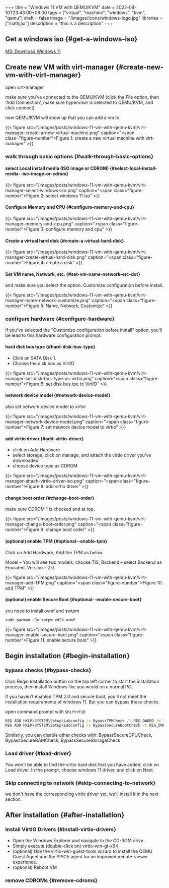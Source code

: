 +++
title = "Windows 11 VM with QEMU/KVM"
date = 2022-04-10T23:43:00+08:00
tags = ["virtual", "machine", "windows", "kvm", "qemu"]
draft = false
image = "/images/icons/windows-logo.jpg"
libraries = ["mathjax"]
description = "this is a description"
+++

## Get a windows iso {#get-a-windows-iso}

[MS: Download Windows 11](https://www.microsoft.com/en-in/software-download/windows11)


## Create new VM with virt-manager {#create-new-vm-with-virt-manager}

open virt-manager

make sure you've connected to the QEMU/KVM (click the File option, then 'Add Connection', make sure hypervisor is selected to QEMU/KVM, and click connect)

now QEMU/KVM will show up that you can add a vm to:

{{< figure src="/images/posts/windows-11-vm-with-qemu-kvm/virt-manager-create-a-new-virtual-machine.png" caption="<span class=\"figure-number\">Figure 1: </span>create a new virtual machine with virt-manager" >}}


### walk through basic options {#walk-through-basic-options}


#### select Local install media (ISO image or CDROM) {#select-local-install-media--iso-image-or-cdrom}

{{< figure src="/images/posts/windows-11-vm-with-qemu-kvm/virt-manager-select-windows-iso.png" caption="<span class=\"figure-number\">Figure 2: </span>select windows 11 iso" >}}


#### Configure Memory and CPU {#configure-memory-and-cpu}

{{< figure src="/images/posts/windows-11-vm-with-qemu-kvm/virt-manager-memory-and-cpu.png" caption="<span class=\"figure-number\">Figure 3: </span>configure memory and cpu" >}}


#### Create a virtual hard disk {#create-a-virtual-hard-disk}

{{< figure src="/images/posts/windows-11-vm-with-qemu-kvm/virt-manager-create-virtual-hard-disk.png" caption="<span class=\"figure-number\">Figure 4: </span>create a disk" >}}


#### Set VM name, Network, etc. {#set-vm-name-network-etc-dot}

and make sure you select the option: Customize configuration before install.

{{< figure src="/images/posts/windows-11-vm-with-qemu-kvm/virt-manager-name-network-customize.png" caption="<span class=\"figure-number\">Figure 5: </span>Name, Network, Customize" >}}


### configure hardware {#configure-hardware}

if you've selected the "Customize configuration before install" option, you'll be lead to this hardware configuration prompt.


#### hard disk bus type {#hard-disk-bus-type}

-   Click on SATA Disk 1.
-   Choose the disk bus as VirtIO

{{< figure src="/images/posts/windows-11-vm-with-qemu-kvm/virt-manager-set-disk-bus-type-as-virtio.png" caption="<span class=\"figure-number\">Figure 6: </span>set disk bus tpe to VirtIO" >}}


#### network device model {#network-device-model}

also set network device model to virtio

{{< figure src="/images/posts/windows-11-vm-with-qemu-kvm/virt-manager-network-device-model.png" caption="<span class=\"figure-number\">Figure 7: </span>set network device model to virtio" >}}


#### add virtio driver {#add-virtio-driver}

-   click on Add Hardware
-   select storage, click on manage, and attach the virtio driver you've downloaded
-   choose device type as CDROM

{{< figure src="/images/posts/windows-11-vm-with-qemu-kvm/virt-manager-attach-virtio-driver-iso.png" caption="<span class=\"figure-number\">Figure 8: </span>add virtio driver" >}}


#### change boot order {#change-boot-order}

make sure CDROM 1 is checked and at top.

{{< figure src="/images/posts/windows-11-vm-with-qemu-kvm/virt-manager-change-boot-order.png" caption="<span class=\"figure-number\">Figure 9: </span>change boot order" >}}


#### (optional) enable TPM {#optional--enable-tpm}

Click on Add  Hardware, Add the TPM as below.

Model – You will see two models, choose TIS,
Backend – select Backend as Emulated.
Version – 2.0

{{< figure src="/images/posts/windows-11-vm-with-qemu-kvm/virt-manager-add-TPM.png" caption="<span class=\"figure-number\">Figure 10: </span>add TPM" >}}


#### (optional) enable Secure Boot {#optional--enable-secure-boot}

you need to install ovmf and swtpm

```shell
sudo pacman -Sy swtpm ed2k-ovmf
```

{{< figure src="/images/posts/windows-11-vm-with-qemu-kvm/virt-manager-enable-secure-boot.png" caption="<span class=\"figure-number\">Figure 11: </span>enable secure boot" >}}


## Begin installation {#begin-installation}


### bypass checks {#bypass-checks}

Click Begin Installation button on the top left corner to start the installation process, then install Windows like you would on a normal PC.

If you haven't enabled TPM 2.0 and secure boot, you'll not meet the installation requirements of windows 11. But you can bypass these checks.

open command prompt with `Shift+F10`

```bat
REG ADD HKLM\SYSTEM\Setup\Labconfig /v BypassTPMCheck /t REG_DWORD /d 1
REG ADD HKLM\SYSTEM\Setup\Labconfig /v BypassSecureBootCheck /t REG_DWORD /d 1
```

Similarly, you can disable other checks with: BypassSecureCPUCheck, BypassSecureRAMCheck, BypassSecureStorageCheck


### Load driver {#load-driver}

You won't be able to find the virtio hard disk that you have added, click on Load driver. In the prompt, choose windows 11 driver, and click on Next.


### Skip connecting to network {#skip-connecting-to-network}

we don't have the corresponding virtio driver yet, we'll install it in the next section.


## After installation {#after-installation}


### Install VirtIO Drivers {#install-virtio-drivers}

-   Open the Windows Explorer and navigate to the CD-ROM drive.
-   Simply execute (double-click on) virtio-win-gt-x64
-   (optional) Use the virtio-win-guest-tools wizard to install the QEMU Guest Agent and the SPICE agent for an improved remote-viewer experience.
-   (optional) Reboot VM


### remove CDROMs {#remove-cdroms}
